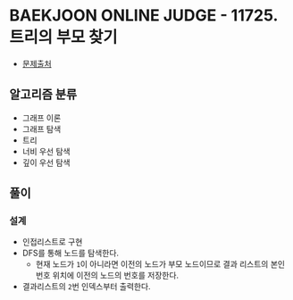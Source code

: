 # BAEKJOON ONLINE JUDGE - 11725. 트리의 부모 찾기

* [문제출처](https://www.acmicpc.net/problem/11725 "11725. 트리의 부모 찾기")

## 알고리즘 분류

- 그래프 이론
- 그래프 탐색
- 트리
- 너비 우선 탐색
- 깊이 우선 탐색

## 풀이

### 설계

- 인접리스트로 구현
- DFS를 통해 노드를 탐색한다.
    - 현재 노드가 `1`이 아니라면 이전의 노드가 부모 노드이므로 결과 리스트의 본인 번호 위치에 이전의 노드의 번호를 저장한다.
- 결과리스트의 `2`번 인덱스부터 출력한다.